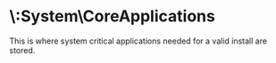 # \\:System\\CoreApplications

This is where system critical applications needed for a valid install are stored.
